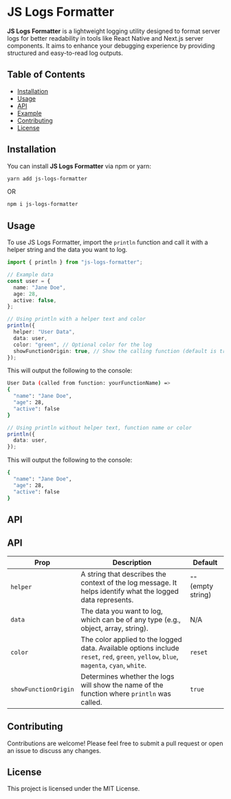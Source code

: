 # JS Logs Formatter

**JS Logs Formatter** is a lightweight logging utility designed to format server logs for better readability in tools like React Native and Next.js server components. It aims to enhance your debugging experience by providing structured and easy-to-read log outputs.

## Table of Contents

- [Installation](#installation)
- [Usage](#usage)
- [API](#api)
- [Example](#example)
- [Contributing](#contributing)
- [License](#license)

## Installation

You can install **JS Logs Formatter** via npm or yarn:

```bash
yarn add js-logs-formatter
```

OR

```bash
npm i js-logs-formatter
```

## Usage

To use JS Logs Formatter, import the `println` function and call it with a helper string and the data you want to log.

```typescript
import { println } from "js-logs-formatter";

// Example data
const user = {
  name: "Jane Doe",
  age: 28,
  active: false,
};

// Using println with a helper text and color
println({
  helper: "User Data",
  data: user,
  color: "green", // Optional color for the log
  showFunctionOrigin: true, // Show the calling function (default is true)
});
```

This will output the following to the console:

```bash
User Data (called from function: yourFunctionName) =>
{
  "name": "Jane Doe",
  "age": 28,
  "active": false
}

```

```typescript
// Using println without helper text, function name or color
println({
  data: user,
});
```

This will output the following to the console:

```bash
{
  "name": "Jane Doe",
  "age": 28,
  "active": false
}
```

## API

## API

| **Prop**             | **Description**                                                                                                                        | **Default**         |
| -------------------- | -------------------------------------------------------------------------------------------------------------------------------------- | ------------------- |
| `helper`             | A string that describes the context of the log message. It helps identify what the logged data represents.                             | `""` (empty string) |
| `data`               | The data you want to log, which can be of any type (e.g., object, array, string).                                                      | N/A                 |
| `color`              | The color applied to the logged data. Available options include `reset`, `red`, `green`, `yellow`, `blue`, `magenta`, `cyan`, `white`. | `reset`             |
| `showFunctionOrigin` | Determines whether the logs will show the name of the function where `println` was called.                                             | `true`              |

## Contributing

Contributions are welcome! Please feel free to submit a pull request or open an issue to discuss any changes.

## License

This project is licensed under the MIT License.
